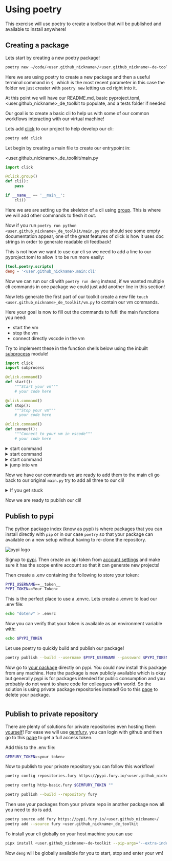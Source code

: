 # Using poetry

This exercise will use poetry to create a toolbox that will be published and available to install anywhere!

## Creating a package

Lets start by creating a new poetry package!

```bash
poetry new ~/code/<user.github_nickname>/<user.github_nickname>-de-toolkit && cd $_
```

Here we are using poetry to create a new package and then a useful terminal command in `$_` which is the most recent parameter in this case the folder we just creater with `poetry new` letting us cd right into it.

At this point we will have our README.md, basic pyproject.toml, <user.github_nickname>_de_toolkit to populate, and a tests folder if needed

Our goal is to create a basic cli to help us with some of our common workflows interacting with our virtual machine!

Lets add [click](https://click.palletsprojects.com/en/8.1.x/) to our project to help develop our cli:
```bash
poetry add click
```

Let begin by creating a main file to create our entrypoint in:

<user.github_nickname>_de_toolkit/main.py
```python
import click

@click.group()
def cli():
    pass

if __name__ == '__main__':
    cli()
```
Here we are are setting up the skeleton of a cli using [group](https://click.palletsprojects.com/en/8.1.x/commands/). This is where we will add other commands to flesh it out.

Now if you run `poetry run python <user.github_nickname>_de_toolkit/main.py` you should see some empty
documentation appear, one of the great features of click is how it uses doc strings in order to generate readable cli feedback!

This is not how we want to use our cli so we need to add a line to our pyproject.toml to allow it to be run more easily:

```toml
[tool.poetry.scripts]
deng = '<user.github_nickname>.main:cli'
```
Now we can run our cli with `poetry run deng` instead, if we wanted multiple cli commands in one package we could just add another line in this section!

Now lets generate the first part of our toolkit create a new file `touch <user.github_nickname>_de_toolkit/vm.py` to contain our vm commands.

Here your goal is now to fill out the commands to fufil the main functions you need:

- start the vm
- stop the vm
- connect directly vscode in the vm

Try to implement these in the function shells below using the inbuilt [subprocess](https://docs.python.org/3/library/subprocess.html) module!

```python
import click
import subprocess

@click.command()
def start():
    """Start your vm"""
    # your code here

@click.command()
def stop():
    """Stop your vm"""
    # your code here

@click.command()
def connect():
    """Connect to your vm in vscode"""
    # your code here
```

<details>
<summary markdown='span'>start command</summary>

```bash
gcloud compute instances start --zone=<vm zone> <vm name>
```

</details>

<details>
<summary markdown='span'>start command</summary>

```bash
gcloud compute instances stop --zone=<vm zone> <vm name>
```

</details>

</details>

<details>
<summary markdown='span'>start command</summary>

```bash
gcloud compute instances stop --zone=<vm zone> <vm name>
```

</details>

<details>
<summary markdown='span'>jump into vm</summary>

```bash
code --folder-uri vscode-remote://ssh-remote+<vm ip><path inside vm>
```

</details>

Now we have our commands we are ready to add them to the main cli go back to our original `main.py` try to add all three to our cli!

<details>
<summary markdown='span'>If you get stuck</summary>

```bash
cli.add_command(<your command>)
```

</details>

Now we are ready to publish our cli!

## Publish to pypi

The python package index (know as pypi) is where packages that you can install directly with `pip` or in our case `poetry` so that your package can available on a new setup without having to re-clone the repository.

![pypi logo](https://wagon-public-datasets.s3.amazonaws.com/data-engineering/W0D1/pypi-logo.png)

Signup to [pypi](https://pypi.org/account/register/). Then create an api token from
[account settings](https://pypi.org/manage/account/) and make sure it has the scope entire account so that it can generate new projects!

Then create a .env containing the following to store your token:

```bash
PYPI_USERNAME==__token__
PYPI_TOKEN=<Your Token>
```

This is the perfect place to use a .envrc. Lets create a .envrc to load our .env file:

```bash
echo "dotenv" > .envrc
```

Now you can verify that your token is available as an environment variable with:
```bash
echo $PYPI_TOKEN
```

Let use poetry to quickly build and publish our package!

```bash
poetry publish --build --username $PYPI_USERNAME --password $PYPI_TOKEN
```

Now go to [your package](https://pypi.org/project/<user.github_nickname>-de-toolkit/) directly on pypi. You could now install this package from any machine. Here the package is new publicly available which is okay but generally pypi is for packages intended for public consumption and you probably do not want to share code for colleagues with world. So the solution is using private package repositories instead! Go to this [page](https://pypi.org/manage/project/<user.github_nickname>-de-toolkit-de-toolkit/settings/) to delete your package.


#

## Publish to private repository
There are plenty of solutions for private repositories even hosting them [yourself](https://pypi.org/project/pypiserver/)! For ease we will use [gemfury](https://gemfury.com/), you can login with github and then go to this [page](https://manage.fury.io/manage/<user.github_nickname>/tokens/full) to get a full access token.

Add this to the .env file:

```bash
GEMFURY_TOKEN=<your token>
```

Now to publish to your private repository you can follow this workflow!

```bash
poetry config repositories.fury https://pypi.fury.io/<user.github_nickname>/

poetry config http-basic.fury $GEMFURY_TOKEN ""

poetry publish --build --repository fury
```

Then use your packages from your private repo in another package now all you need to do is add.

```bash
poetry source add fury https://pypi.fury.io/<user.github_nickname>/
poetry add --source fury <user.github_nickname>_de_toolkit
```

To install your cli globally on your host machine you can use
```bash
pipx install <user.github_nickname>-de-toolkit --pip-args='--extra-index-url https://<deploy_token>@repo.fury.io/<user.github_nickname>/'
```
Now `deng` will be globally available for you to start, stop and enter your vm!
